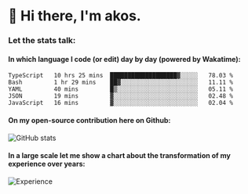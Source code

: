 # 👋 Hi there, I'm akos. 


### Let the stats talk:


#### In which language I code (or edit) day by day (powered by Wakatime): 

<!--START_SECTION:waka-->
```text
TypeScript   10 hrs 25 mins  ███████████████████▓░░░░░   78.03 % 
Bash         1 hr 29 mins    ██▓░░░░░░░░░░░░░░░░░░░░░░   11.11 % 
YAML         40 mins         █▒░░░░░░░░░░░░░░░░░░░░░░░   05.11 % 
JSON         19 mins         ▓░░░░░░░░░░░░░░░░░░░░░░░░   02.48 % 
JavaScript   16 mins         ▓░░░░░░░░░░░░░░░░░░░░░░░░   02.04 % 
```
<!--END_SECTION:waka-->

#### On my open-source contribution here on Github:
 
![GitHub stats](https://github-readme-stats.vercel.app/api?username=akosbalasko)

#### In a large scale let me show a chart about the transformation of my experience over years:   

![Experience](https://cr-skills-chart-widget.azurewebsites.net/api/api?username=akosbalasko)
